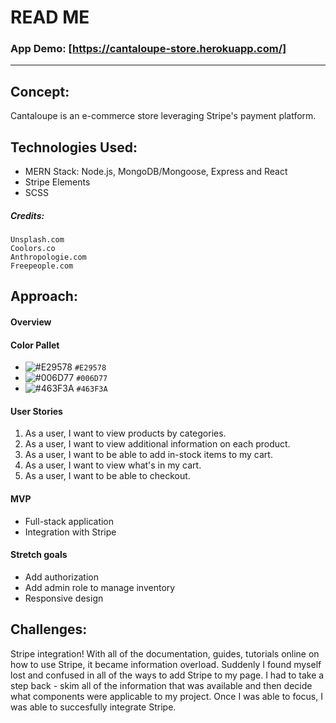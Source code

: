 
# READ ME

### App Demo: [https://cantaloupe-store.herokuapp.com/]

---

## Concept:

Cantaloupe is an e-commerce store leveraging Stripe's payment platform.

## Technologies Used:

* MERN Stack: Node.js, MongoDB/Mongoose, Express and React
* Stripe Elements
* SCSS

##### Credits:

    Unsplash.com
    Coolors.co
    Anthropologie.com
    Freepeople.com

## Approach:

#### Overview

#### Color Pallet


*    ![#E29578](http://via.placeholder.com/15/E29578/000000?text=+) `#E29578`
*    ![#006D77](http://via.placeholder.com/15/006D77/000000?text=+) `#006D77`
*    ![#463F3A](http://via.placeholder.com/15/463F3A/000000?text=+) `#463F3A`


#### User Stories

1. As a user, I want to view products by categories.
2. As a user, I want to view additional information on each product.
3. As a user, I want to be able to add in-stock items to my cart.
4. As a user, I want to view what's in my cart.
5. As a user, I want to be able to checkout.
   

#### MVP

* Full-stack application
* Integration with Stripe

#### Stretch goals

* Add authorization
* Add admin role to manage inventory
* Responsive design

## Challenges:

Stripe integration! With all of the documentation, guides, tutorials online on how to use Stripe, it became information overload. Suddenly I found myself lost and confused in all of the ways to add Stripe to my page. I had to take a step back - skim all of the information that was available and then decide what components were applicable to my project. Once I was able to focus, I was able to succesfully integrate Stripe.